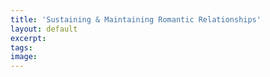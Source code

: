 ```yaml
---
title: 'Sustaining & Maintaining Romantic Relationships'
layout: default
excerpt:
tags:
image:
---
```

